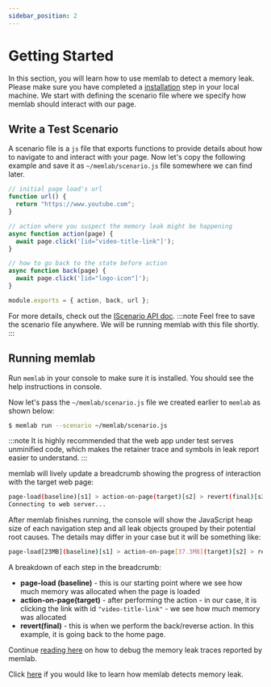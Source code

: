 ```yaml
---
sidebar_position: 2
---
```


# Getting Started
In this section, you will learn how to use memlab to detect a memory leak.
Please make sure you have completed a [installation](./installation.md)
step in your local machine. We start with defining the scenario file where we
specify how memlab should interact with our page.


## Write a Test Scenario
A scenario file is a `js` file that exports functions to provide details about
how to navigate to and interact with your page. Now let's copy the following
example and save it as `~/memlab/scenario.js` file somewhere we can find later.

```javascript
// initial page load's url
function url() {
  return "https://www.youtube.com";
}

// action where you suspect the memory leak might be happening
async function action(page) {
  await page.click('[id="video-title-link"]');
}

// how to go back to the state before action
async function back(page) {
  await page.click('[id="logo-icon"]');
}

module.exports = { action, back, url };
```

For more details, check out the
[IScenario API doc](./api/interfaces/core_src.IScenario.md).
:::note
Feel free to save the scenario file anywhere. We will be running memlab
with this file shortly.
:::

## Running memlab
Run `memlab` in your console to make sure it is installed. You should see
the help instructions in console.

Now let's pass the `~/memlab/scenario.js` file we created earlier to `memlab`
as shown below:

```bash
$ memlab run --scenario ~/memlab/scenario.js
```

:::note
It is highly recommended that the web app under test serves unminified code,
which makes the retainer trace and symbols in leak report easier to understand.
:::

memlab will lively update a breadcrumb showing the progress of interaction
with the target web page:

```bash
page-load(baseline)[s1] > action-on-page(target)[s2] > revert(final)[s3]
Connecting to web server...
```

After memlab finishes running, the console will show the JavaScript heap size
of each navigation step and all leak objects grouped by their potential root
causes. The details may differ in your case but it will be something like:

```bash
page-load[23MB](baseline)[s1] > action-on-page[37.3MB](target)[s2] > revert[35.9MB](final)[s3]
```

A breakdown of each step in the breadcrumb:
- **page-load (baseline)** - this is our starting point where we see how much
  memory was allocated when the page is loaded
- **action-on-page(target)** - after performing the action - in our case, it is
  clicking the link with id `"video-title-link"` - we see how much memory
  was allocated
- **revert(final)** - this is when we perform the back/reverse action.
  In this example, it is going back to the home page.

Continue [reading here](./guides/01-detached-dom.mdx) on how to debug the
memory leak traces reported by memlab.

Click [here](./how-memlab-works.md) if you would like to
learn how memlab detects memory leak.
